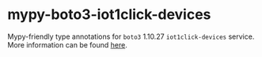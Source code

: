 # mypy-boto3-iot1click-devices

Mypy-friendly type annotations for `boto3` 1.10.27 `iot1click-devices` service.
More information can be found [here](https://github.com/vemel/mypy_boto3).
